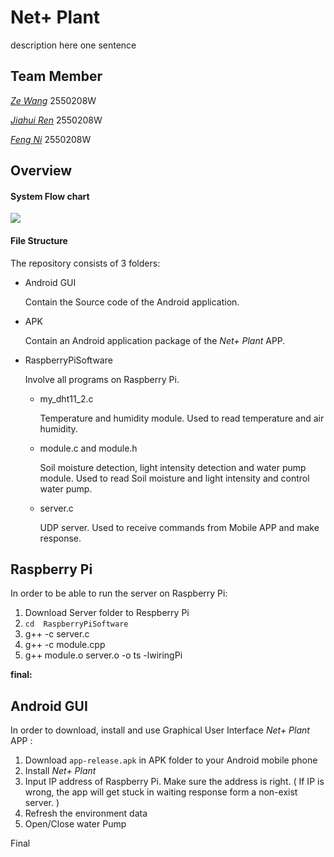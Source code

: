 # Net+ Plant

description here one sentence

## Team Member

[*Ze Wang*](https://github.com/Heath-Web)         2550208W

[*Jiahui Ren*](https://github.com/paymorepatience)       2550208W

[*Feng Ni*](https://github.com/FENGN-AII)           2550208W

## Overview

#### System Flow chart

<img src="https://github.com/paymorepatience/Netp-plant/blob/main/Media/Images/SystemFlowChart.png">

#### File Structure

The repository consists of 3 folders:

- Android GUI 

  Contain the Source code of the Android application.

- APK

  Contain an Android application package of the *Net+ Plant* APP.

- RaspberryPiSoftware

  Involve all programs on Raspberry Pi.

  - my_dht11_2.c  

    Temperature and humidity module. Used to read temperature and air humidity.

  - module.c  and module.h

    Soil moisture detection, light intensity detection and water pump module. Used to read Soil moisture and light intensity and control water pump. 

  - server.c  

    UDP server. Used to receive commands from Mobile APP and make response.

  

## Raspberry Pi

In order to be able to run the server on Raspberry Pi:

1. Download Server folder to Respberry Pi
2. `cd  RaspberryPiSoftware`
3. g++ -c server.c
4. g++ -c module.cpp
5. g++ module.o server.o -o ts -lwiringPi

**final:** 



## Android GUI

In order to download, install and use Graphical User Interface *Net+ Plant* APP :

1. Download `app-release.apk`  in APK folder to your Android mobile phone
2. Install *Net+ Plant*
3. Input IP address of Raspberry Pi. Make sure the address is right. ( If IP is wrong, the app will get stuck in waiting response form a non-exist server. )
4. Refresh the environment data
5. Open/Close water Pump 

Final


